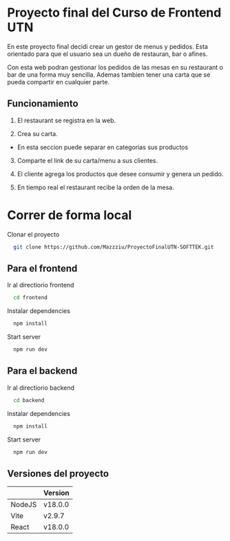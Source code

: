 # Proyecto final del Curso de Frontend UTN

En este proyecto final decidi crear un gestor de menus y pedidos.
Esta orientado para que el usuario sea un dueño de restauran, bar o afines.

Con esta web podran gestionar los pedidos de las mesas en su restaurant o bar de una forma muy sencilla. Ademas tambien tener una carta que se pueda compartir en cualquier parte.

## Funcionamiento

1. El restaurant se registra en la web.

2. Crea su carta.

-   En esta seccion puede separar en categorias sus productos

3. Comparte el link de su carta/menu a sus clientes.

4. El cliente agrega los productos que desee consumir y genera un pedido.

5. En tiempo real el restaurant recibe la orden de la mesa.

# Correr de forma local

Clonar el proyecto

```bash
  git clone https://github.com/Mazzziu/ProyectoFinalUTN-SOFTTEK.git
```

## Para el frontend

Ir al directiorio frontend

```bash
  cd frontend
```

Instalar dependencies

```bash
  npm install
```

Start server

```bash
  npm run dev
```

## Para el backend

Ir al directiorio backend

```bash
  cd backend
```

Instalar dependencies

```bash
  npm install
```

Start server

```bash
  npm run dev
```

## Versiones del proyecto

|        | Version |
| ------ | ------- |
| NodeJS | v18.0.0 |
| Vite   | v2.9.7  |
| React  | v18.0.0 |
